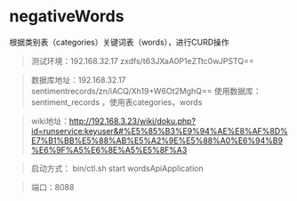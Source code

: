 # negativeWords
根据类别表（categories）关键词表（words），进行CURD操作

> 测试环境：192.168.32.17  zxdfs/t63JXaA0P1eZTtc0wJPSTQ==

> 数据库地址：192.168.32.17   sentimentrecords/zn/iACQ/Xh19+W6Ot2MghQ==
使用数据库： sentiment_records ，使用表categories，words

> wiki地址：http://192.168.3.23/wiki/doku.php?id=runservice:keyuser&#%E5%85%B3%E9%94%AE%E8%AF%8D%E7%B1%BB%E5%88%AB%E5%A2%9E%E5%88%A0%E6%94%B9%E6%9F%A5%E6%8E%A5%E5%8F%A3

> 启动方式： bin/ctl.sh start wordsApiApplication

> 端口：8088
